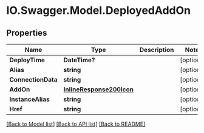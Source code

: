 # IO.Swagger.Model.DeployedAddOn
## Properties

Name | Type | Description | Notes
------------ | ------------- | ------------- | -------------
**DeployTime** | **DateTime?** |  | [optional] 
**Alias** | **string** |  | [optional] 
**ConnectionData** | **string** |  | [optional] 
**AddOn** | [**InlineResponse200Icon**](InlineResponse200Icon.md) |  | [optional] 
**InstanceAlias** | **string** |  | [optional] 
**Href** | **string** |  | [optional] 

[[Back to Model list]](../README.md#documentation-for-models) [[Back to API list]](../README.md#documentation-for-api-endpoints) [[Back to README]](../README.md)

